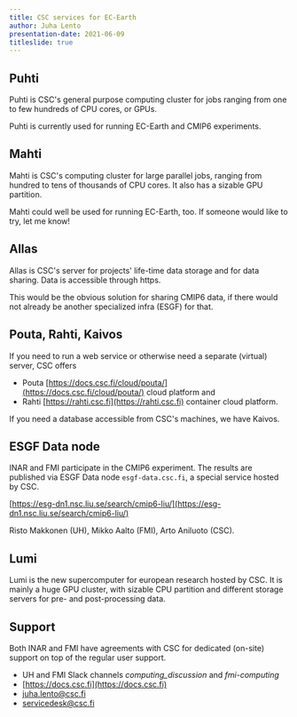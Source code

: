 ```yaml
---
title: CSC services for EC-Earth
author: Juha Lento
presentation-date: 2021-06-09
titleslide: true
---
```


## Puhti

Puhti is CSC's general purpose computing cluster for jobs ranging from one to
few hundreds of CPU cores, or GPUs.

Puhti is currently used for running EC-Earth and CMIP6 experiments.


## Mahti

Mahti is CSC's computing cluster for large parallel jobs, ranging from hundred
to tens of thousands of CPU cores. It also has a sizable GPU partition.

Mahti could well be used for running EC-Earth, too. If someone would like to
try, let me know!


## Allas

Allas is CSC's server for projects' life-time data storage and for data sharing.
Data is accessible through https.

This would be the obvious solution for sharing CMIP6 data, if there would not
already be another specialized infra (ESGF) for that.


## Pouta, Rahti, Kaivos

If you need to run a web service or otherwise need a separate (virtual) server,
CSC offers

- Pouta [https://docs.csc.fi/cloud/pouta/](https://docs.csc.fi/cloud/pouta/)
  cloud platform and
- Rahti [https://rahti.csc.fi](https://rahti.csc.fi) container cloud platform.

If you need a database accessible from CSC's machines, we have Kaivos.


## ESGF Data node

INAR and FMI participate in the CMIP6 experiment. The results are published via
ESGF Data node `esgf-data.csc.fi`, a special service hosted by CSC.

[https://esg-dn1.nsc.liu.se/search/cmip6-liu/](https://esg-dn1.nsc.liu.se/search/cmip6-liu/)

Risto Makkonen (UH), Mikko Aalto (FMI), Arto Aniluoto (CSC).


## Lumi

Lumi is the new supercomputer for european research hosted by CSC. It is mainly
a huge GPU cluster, with sizable CPU partition and different storage servers for
pre- and post-processing data.


## Support

Both INAR and FMI have agreements with CSC for dedicated (on-site) support on
top of the regular user support.

- UH and FMI Slack channels *computing_discussion* and *fmi-computing*
- [https://docs.csc.fi](https://docs.csc.fi)
- [juha.lento@csc.fi](mailto:juha.lento@csc.fi)
- [servicedesk@csc.fi](mailto:servicedesk@csc.fi)
